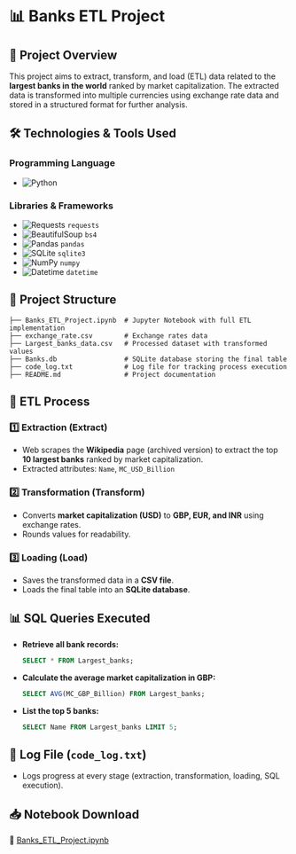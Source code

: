 # 📊 Banks ETL Project

## 📌 Project Overview
This project aims to extract, transform, and load (ETL) data related to the **largest banks in the world** ranked by market capitalization. The extracted data is transformed into multiple currencies using exchange rate data and stored in a structured format for further analysis.

## 🛠️ Technologies & Tools Used

### Programming Language
- ![Python](https://img.shields.io/badge/Python-3.11-blue?logo=python&logoColor=white)

### Libraries & Frameworks
- ![Requests](https://img.shields.io/badge/Requests-Web%20Scraping-blue) `requests`
- ![BeautifulSoup](https://img.shields.io/badge/BeautifulSoup-HTML%20Parsing-green) `bs4`
- ![Pandas](https://img.shields.io/badge/Pandas-Data%20Processing-yellow) `pandas`
- ![SQLite](https://img.shields.io/badge/SQLite-Database-lightgrey) `sqlite3`
- ![NumPy](https://img.shields.io/badge/NumPy-Numerical%20Computing-orange) `numpy`
- ![Datetime](https://img.shields.io/badge/Datetime-Timestamp%20Handling-purple) `datetime`

## 📂 Project Structure
```
├── Banks_ETL_Project.ipynb  # Jupyter Notebook with full ETL implementation
├── exchange_rate.csv        # Exchange rates data
├── Largest_banks_data.csv   # Processed dataset with transformed values
├── Banks.db                 # SQLite database storing the final table
├── code_log.txt             # Log file for tracking process execution
├── README.md                # Project documentation
```

## 🚀 ETL Process
### 1️⃣ Extraction (Extract)
- Web scrapes the **Wikipedia** page (archived version) to extract the top **10 largest banks** ranked by market capitalization.
- Extracted attributes: `Name`, `MC_USD_Billion`

### 2️⃣ Transformation (Transform)
- Converts **market capitalization (USD)** to **GBP, EUR, and INR** using exchange rates.
- Rounds values for readability.

### 3️⃣ Loading (Load)
- Saves the transformed data in a **CSV file**.
- Loads the final table into an **SQLite database**.

## 📊 SQL Queries Executed
- **Retrieve all bank records:**
  ```sql
  SELECT * FROM Largest_banks;
  ```
- **Calculate the average market capitalization in GBP:**
  ```sql
  SELECT AVG(MC_GBP_Billion) FROM Largest_banks;
  ```
- **List the top 5 banks:**
  ```sql
  SELECT Name FROM Largest_banks LIMIT 5;
  ```

## 📑 Log File (`code_log.txt`)
- Logs progress at every stage (extraction, transformation, loading, SQL execution).

## 📥 Notebook Download
📎 [Banks_ETL_Project.ipynb](./Banks_ETL_Project.ipynb)

